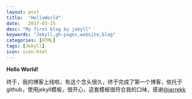 ```yaml
---
layout: post
title:  "HelloWorld"
date:   2017-03-15
desc: "My first blog by jekyll"
keywords: "Jekyll,gh-pages,website,blog"
categories: [HTML]
tags: [Jekyll]
icon: icon-html
---
```


**Hello World!**

终于，我的博客上线啦，有这个念头很久，终于完成了第一个博客，依托于github，使用jekyll模板，很开心，这套模板很符合我的口味，感谢[@jarrekk](https://github.com/jarrekk "@jarrekk")